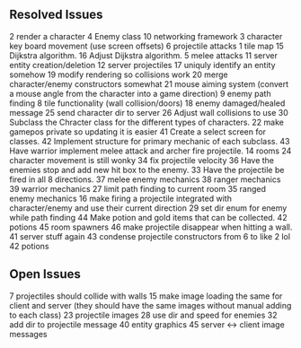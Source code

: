 ## Resolved Issues ##
2 render a character
4 Enemy class
10 networking framework
3 character key board movement (use screen offsets)
6 projectile attacks
1 tile map
15 Dijkstra algorithm.
16 Adjust Dijkstra algorithm.
5 melee attacks
11 server entity creation/deletion
12 server projectiles
17 uniquly identify an entity somehow
19 modify rendering so collisions work
20 merge character/enemy constructors somewhat
21 mouse aiming system (convert a mouse angle from the character into a game direction)
9 enemy path finding
8 tile functionality (wall collision/doors)
18 enemy damaged/healed message
25 send character dir to server
26 Adjust wall collisions to use
30 Subclass the Chracter class for the different types of characters.
22 make gamepos private so updating it is easier
41 Create a select screen for classes.
42 Implement structure for primary mechanic of each subclass.
43 Have warrior implement melee attack and archer fire projectile.
14 rooms
24 character movement is still wonky
34 fix projectile velocity
36 Have the enemies stop and add new hit box to the enemy.
33 Have the projectile be fired in all 8 directions.
37 melee enemy mechanics
38 ranger mechanics
39 warrior mechanics
27 limit path finding to current room
35 ranged enemy mechanics
16 make firing a projectile integrated with character/enemy and use their current direction
29 set dir enum for enemy while path finding
44 Make potion and gold items that can be collected.
42 potions
45 room spawners
46 make projectile disappear when hitting a wall.
41 server stuff again
43 condense projectile constructors from 6 to like 2 lol
42 potions

## Open Issues ##
7 projectiles should collide with walls
15 make image loading the same for client and server (they should have the same images without manual adding to each class)
23 projectile images
28 use dir and speed for enemies
32 add dir to projectile message
40 entity graphics
45 server <-> client image messages


